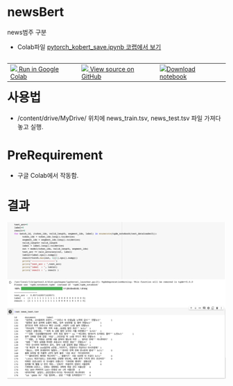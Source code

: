 # newsBert
news범주 구분

* Colab파일
[pytorch_kobert_save.ipynb 코랩에서 보기](https://colab.research.google.com/github/nowage/newsBert/blob/main/pytorch_kobert_save.ipynb)
<html>
<table class="tfo-notebook-buttons" align="left">
<!--   <td>
    <a target="_blank" href="https://www.tensorflow.org/tutorials/text/word_embeddings">
    <img src="https://www.tensorflow.org/images/tf_logo_32px.png" />
    View on TensorFlow.org</a>
  </td> -->
  <td>
    <a target="_blank" href="https://colab.research.google.com/github/nowage/newsBert/blob/main/pytorch_kobert_save.ipynb">
    <img src="https://www.tensorflow.org/images/colab_logo_32px.png" />
    Run in Google Colab</a>
  </td>
  <td>
    <a target="_blank" href="https://github.com/nowage/newsBert/blob/main/pytorch_kobert_train_test.ipynb">
    <img src="https://www.tensorflow.org/images/GitHub-Mark-32px.png" />
    View source on GitHub</a>
  </td>
  <td>
    <a href="https://raw.githubusercontent.com/nowage/newsBert/main/pytorch_kobert_train_test.ipynb"><img src="https://www.tensorflow.org/images/download_logo_32px.png" />Download notebook</a>
  </td>
</table>
<br>
</html>

---
# 사용법
* /content/drive/MyDrive/ 위치에 news_train.tsv, news_test.tsv 파일 가져다 놓고 실행.


# PreRequirement
* 구글 Colab에서 작동함.


# 결과
![](result.png)
<!--stackedit_data:
eyJoaXN0b3J5IjpbNjg3NTkxMDIwLC0xMzg0MDE0NDQyLDE0Nj
kxNzU1MywtMjQ1ODQ4NDQ1XX0=
-->